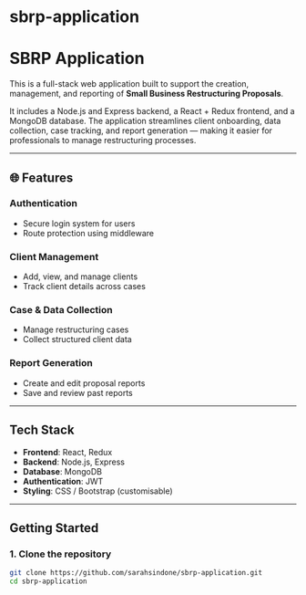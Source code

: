 # sbrp-application

# SBRP Application

This is a full-stack web application built to support the creation, management, and reporting of **Small Business Restructuring Proposals**.

It includes a Node.js and Express backend, a React + Redux frontend, and a MongoDB database. The application streamlines client onboarding, data collection, case tracking, and report generation — making it easier for professionals to manage restructuring processes.

---

## 🌐 Features

### Authentication
- Secure login system for users
- Route protection using middleware

### Client Management
- Add, view, and manage clients
- Track client details across cases

### Case & Data Collection
- Manage restructuring cases
- Collect structured client data

### Report Generation
- Create and edit proposal reports
- Save and review past reports

---

## Tech Stack

- **Frontend**: React, Redux
- **Backend**: Node.js, Express
- **Database**: MongoDB
- **Authentication**: JWT
- **Styling**: CSS / Bootstrap (customisable)

---

## Getting Started

### 1. Clone the repository
```bash
git clone https://github.com/sarahsindone/sbrp-application.git
cd sbrp-application
